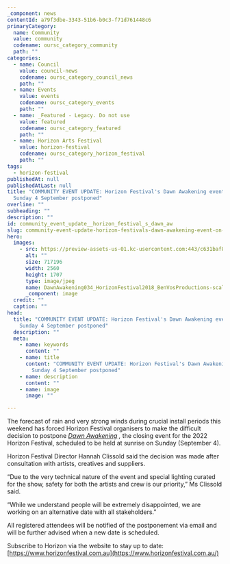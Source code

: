 ```yaml
---
_component: news
contentId: a79f3dbe-3343-51b6-b0c3-f71d761448c6
primaryCategory:
  name: Community
  value: community
  codename: oursc_category_community
  path: ""
categories:
  - name: Council
    value: council-news
    codename: oursc_category_council_news
    path: ""
  - name: Events
    value: events
    codename: oursc_category_events
    path: ""
  - name: _Featured - Legacy. Do not use
    value: featured
    codename: oursc_category_featured
    path: ""
  - name: Horizon Arts Festival
    value: horizon-festival
    codename: oursc_category_horizon_festival
    path: ""
tags:
  - horizon-festival
publishedAt: null
publishedAtLast: null
title: "COMMUNITY EVENT UPDATE: Horizon Festival's Dawn Awakening event on
  Sunday 4 September postponed"
overline: ""
subheading: ""
description: ""
id: community_event_update__horizon_festival_s_dawn_aw
slug: community-event-update-horizon-festivals-dawn-awakening-event-on-sunday-4-september-postponed
hero:
  images:
    - src: https://preview-assets-us-01.kc-usercontent.com:443/c631baf8-1b46-001f-580c-d0001b68b4a8/a56c87af-dbe9-4ad1-ba00-f364fb99ea73/DawnAwakening034_HorizonFestival2018_BenVosProductions-scaled.jpg
      alt: ""
      size: 717196
      width: 2560
      height: 1707
      type: image/jpeg
      name: DawnAwakening034_HorizonFestival2018_BenVosProductions-scaled.jpg
      _component: image
  credit: ""
  caption: ""
head:
  title: "COMMUNITY EVENT UPDATE: Horizon Festival's Dawn Awakening event on
    Sunday 4 September postponed"
  description: ""
  meta:
    - name: keywords
      content: ""
    - name: title
      content: "COMMUNITY EVENT UPDATE: Horizon Festival's Dawn Awakening event on
        Sunday 4 September postponed"
    - name: description
      content: ""
    - name: image
      image: ""

---
```

The forecast of rain and very strong winds during crucial install periods this weekend has forced Horizon Festival organisers to make the difficult decision to postpone *[Dawn Awakening](https://www.horizonfestival.com.au/event/dawn-awakening/)
,* the closing event for the 2022 Horizon Festival, scheduled to be held at sunrise on Sunday (September 4).

Horizon Festival Director Hannah Clissold said the decision was made after consultation with artists, creatives and suppliers.

“Due to the very technical nature of the event and special lighting curated for the show, safety for both the artists and crew is our priority,” Ms Clissold said.

“While we understand people will be extremely disappointed, we are working on an alternative date with all stakeholders.”

All registered attendees will be notified of the postponement via email and will be further advised when a new date is scheduled.

Subscribe to Horizon via the website to stay up to date: [https://www.horizonfestival.com.au](https://www.horizonfestival.com.au/)
